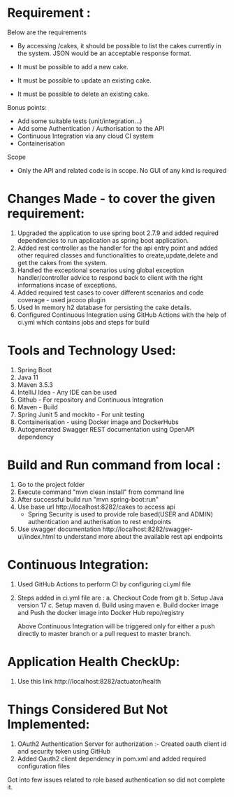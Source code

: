 Requirement :
=============
Below are the requirements
* By accessing /cakes, it should be possible to list the cakes currently in the system. JSON would be an acceptable response format.

* It must be possible to add a new cake.

* It must be possible to update an existing cake.

* It must be possible to delete an existing cake.

Bonus points:
* Add some suitable tests (unit/integration...)
* Add some Authentication / Authorisation to the API
* Continuous Integration via any cloud CI system
* Containerisation

Scope
* Only the API and related code is in scope. No GUI of any kind is required

Changes Made - to cover the given requirement:
==============================================
1. Upgraded the application to use spring boot 2.7.9 and added required dependencies to run application as spring boot application.
2. Added rest controller as the handler for the api entry point and added other required classes and functionalities
to create,update,delete and get the cakes from the system.
3. Handled the exceptional scenarios using global exception handler/controller advice to respond back
to client with the right informations incase of exceptions.
4. Added required test cases to cover different scenarios and code coverage - used jacoco plugin
5. Used In memory h2 database for persisting the cake details.
6. Configured Continuous Integration using GitHub Actions with the help of ci.yml which contains jobs and steps for build


Tools and Technology Used:
=========================
1. Spring Boot
2. Java 11
3. Maven 3.5.3 
4. IntelliJ Idea - Any IDE can be used
5. Github - For repository and Continuous Integration
6. Maven - Build
7. Spring Junit 5 and mockito - For unit testing
8. Containerisation - using Docker image and DockerHubs 
9. Autogenerated Swagger REST documentation using OpenAPI dependency

Build and Run command from local :
=======================
1. Go to the project folder
2. Execute command "mvn clean install" from command line
3. After successful build run "mvn spring-boot:run"
4. Use base url http://localhost:8282/cakes to access api
   - Spring Security is used to provide role based(USER and ADMIN) authentication and autherisation to rest endpoints
5. Use swagger documentation  http://localhost:8282/swagger-ui/index.html to understand more about the available rest api endpoints

Continuous Integration:
=======================

1. Used GitHub Actions to perform CI by configuring ci.yml file
2. Steps added in ci.yml file are :
   a. Checkout Code from git
   b. Setup Java version 17
   c. Setup maven
   d. Build using maven
   e. Build docker image and Push the docker image into Docker Hub repo/registry

   Above Continuous Integration will be triggered only for either a push directly to master branch or a pull request to master branch.

Application Health CheckUp:
==========================

1. Use this link http://localhost:8282/actuator/health

Things Considered But Not Implemented:
=====================================

1. OAuth2 Authentication Server for authorization :- Created oauth client id and security token using GitHub
2. Added Oauth2 client dependency in pom.xml and added required configuration files 

Got into few issues related to role based authentication so did not complete it.